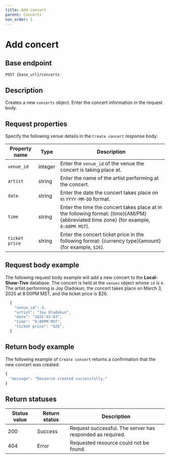 ```yaml
---
title: Add concert
parent: Concerts
nav_order: 1
---
```


# Add concert

## Base endpoint

```shell
POST {base_url}/concerts
```

## Description

Creates a new `concerts` object. Enter the concert information in the request body.

## Request properties

Specify the following venue details in the `Create concert` response body:

| Property name | Type | Description |
| ------------- | ----------- | ----------- |
| `venue_id` | integer | Enter the `venue_id` of the venue the concert is taking place at. |
| `artist` | string | Enter the name of the artist performing at the concert. |
| `date` | string | Enter the date the concert takes place on in `YYYY-MM-DD` format. |
| `time` | string | Enter the time the concert takes place at in the following format: {time}{AM/PM} {abbreviated time zone} (for example, `8:00PM MST`).|
| `ticket price` | string | Enter the concert ticket price in the following format: {currency type}{amount} (for example, `$26`).|

## Request body example

The following request body example will add a new concert to the **Local-Show-Tive** database. The concert is held at the `venues` object whose `id` is `4`. The artist performing is Joy Oladokun, the concert takes place on March 3, 2025 at 8:00PM MST, and the ticket price is $26.

```js
  {
    "venue_id": 4,
    "artist": "Joy Oladokun",
    "date": "2025-03-03",
    "time": "8:00PM MST",
    "ticket price": "$26",
  }

```

## Return body example

The following example of `Create concert` returns a confirmation that the new concert was created:

```js
{
  "message": "Resource created successfully."
}

```

## Return statuses

| Status value | Return status | Description |
| ------------- | ----------- | ----------- |
| 200 | Success | Request successful. The server has responded as required. |
| 404 | Error | Requested resource could not be found. |

